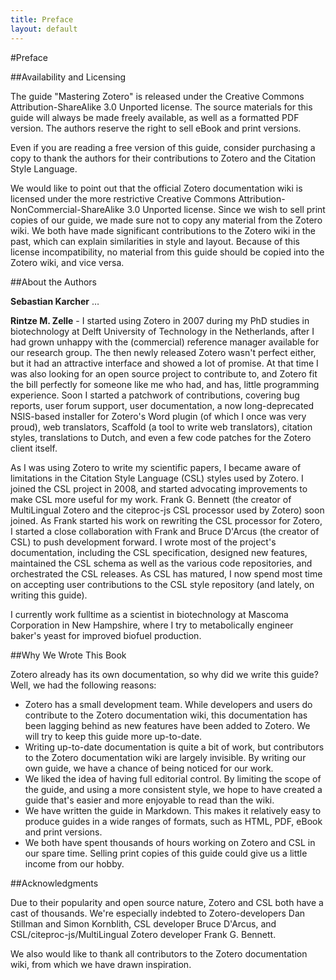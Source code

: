 ```yaml
---
title: Preface
layout: default
---
```


#Preface

##Availability and Licensing

The guide "Mastering Zotero" is released under the Creative Commons Attribution-ShareAlike 3.0 Unported license. The source materials for this guide will always be made freely available, as well as a formatted PDF version. The authors reserve the right to sell eBook and print versions.

Even if you are reading a free version of this guide, consider purchasing a copy to thank the authors for their contributions to Zotero and the Citation Style Language.

We would like to point out that the official Zotero documentation wiki is licensed under the more restrictive Creative Commons Attribution-NonCommercial-ShareAlike 3.0 Unported license. Since we wish to sell print copies of our guide, we made sure not to copy any material from the Zotero wiki. We both have made significant contributions to the Zotero wiki in the past, which can explain similarities in style and layout. Because of this license incompatibility, no material from this guide should be copied into the Zotero wiki, and vice versa.

##About the Authors

**Sebastian Karcher** …

**Rintze M. Zelle** - I started using Zotero in 2007 during my PhD studies in biotechnology at Delft University of Technology in the Netherlands, after I had grown unhappy with the (commercial) reference manager available for our research group. The then newly released Zotero wasn't perfect either, but it had an attractive interface and showed a lot of promise. At that time I was also looking for an open source project to contribute to, and Zotero fit the bill perfectly for someone like me who had, and has, little programming experience. Soon I started a patchwork of contributions, covering bug reports, user forum support, user documentation, a now long-deprecated NSIS-based installer for Zotero's Word plugin (of which I once was very proud), web translators, Scaffold (a tool to write web translators), citation styles, translations to Dutch, and even a few code patches for the Zotero client itself.

As I was using Zotero to write my scientific papers, I became aware of limitations in the Citation Style Language (CSL) styles used by Zotero. I joined the CSL project in 2008, and started advocating improvements to make CSL more useful for my work. Frank G. Bennett (the creator of MultiLingual Zotero and the citeproc-js CSL processor used by Zotero) soon joined. As Frank started his work on rewriting the CSL processor for Zotero, I started a close collaboration with Frank and Bruce D'Arcus (the creator of CSL) to push development forward. I wrote most of the project's documentation, including the CSL specification, designed new features, maintained the CSL schema as well as the various code repositories, and orchestrated the CSL releases. As CSL has matured, I now spend most time on accepting user contributions to the CSL style repository (and lately, on writing this guide).

I currently work fulltime as a scientist in biotechnology at Mascoma Corporation in New Hampshire, where I try to metabolically engineer baker's yeast for improved biofuel production.

##Why We Wrote This Book

Zotero already has its own documentation, so why did we write this guide? Well, we had the following reasons:

- Zotero has a small development team. While developers and users do contribute to the Zotero documentation wiki, this documentation has been lagging behind as new features have been added to Zotero. We will try to keep this guide more up-to-date.
- Writing up-to-date documentation is quite a bit of work, but contributors to the Zotero documentation wiki are largely invisible. By writing our own guide, we have a chance of being noticed for our work.
- We liked the idea of having full editorial control. By limiting the scope of the guide, and using a more consistent style, we hope to have created a guide that's easier and more enjoyable to read than the wiki.
- We have written the guide in Markdown. This makes it relatively easy to produce guides in a wide ranges of formats, such as HTML, PDF, eBook and print versions.
- We both have spent thousands of hours working on Zotero and CSL in our spare time. Selling print copies of this guide could give us a little income from our hobby.

##Acknowledgments

Due to their popularity and open source nature, Zotero and CSL both have a cast of thousands. We're especially indebted to Zotero-developers Dan Stillman and Simon Kornblith, CSL developer Bruce D'Arcus, and CSL/citeproc-js/MultiLingual Zotero developer Frank G. Bennett.

We also would like to thank all contributors to the Zotero documentation wiki, from which we have drawn inspiration.